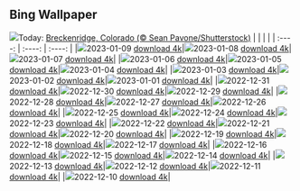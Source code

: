 ## Bing Wallpaper
![](./wallpaper/2023-01-09.jpg)Today: [Breckenridge, Colorado (© Sean Pavone/Shutterstock)](./wallpaper/2023-01-09.jpg)
|      |      |      |
| :----: | :----: | :----: |
|![](./wallpaper/2023-01-09_sm.jpg)2023-01-09 [download 4k](./wallpaper/2023-01-09.jpg)|![](./wallpaper/2023-01-08_sm.jpg)2023-01-08 [download 4k](./wallpaper/2023-01-08.jpg)|![](./wallpaper/2023-01-07_sm.jpg)2023-01-07 [download 4k](./wallpaper/2023-01-07.jpg)|
|![](./wallpaper/2023-01-06_sm.jpg)2023-01-06 [download 4k](./wallpaper/2023-01-06.jpg)|![](./wallpaper/2023-01-05_sm.jpg)2023-01-05 [download 4k](./wallpaper/2023-01-05.jpg)|![](./wallpaper/2023-01-04_sm.jpg)2023-01-04 [download 4k](./wallpaper/2023-01-04.jpg)|
|![](./wallpaper/2023-01-03_sm.jpg)2023-01-03 [download 4k](./wallpaper/2023-01-03.jpg)|![](./wallpaper/2023-01-02_sm.jpg)2023-01-02 [download 4k](./wallpaper/2023-01-02.jpg)|![](./wallpaper/2023-01-01_sm.jpg)2023-01-01 [download 4k](./wallpaper/2023-01-01.jpg)|
|![](./wallpaper/2022-12-31_sm.jpg)2022-12-31 [download 4k](./wallpaper/2022-12-31.jpg)|![](./wallpaper/2022-12-30_sm.jpg)2022-12-30 [download 4k](./wallpaper/2022-12-30.jpg)|![](./wallpaper/2022-12-29_sm.jpg)2022-12-29 [download 4k](./wallpaper/2022-12-29.jpg)|
|![](./wallpaper/2022-12-28_sm.jpg)2022-12-28 [download 4k](./wallpaper/2022-12-28.jpg)|![](./wallpaper/2022-12-27_sm.jpg)2022-12-27 [download 4k](./wallpaper/2022-12-27.jpg)|![](./wallpaper/2022-12-26_sm.jpg)2022-12-26 [download 4k](./wallpaper/2022-12-26.jpg)|
|![](./wallpaper/2022-12-25_sm.jpg)2022-12-25 [download 4k](./wallpaper/2022-12-25.jpg)|![](./wallpaper/2022-12-24_sm.jpg)2022-12-24 [download 4k](./wallpaper/2022-12-24.jpg)|![](./wallpaper/2022-12-23_sm.jpg)2022-12-23 [download 4k](./wallpaper/2022-12-23.jpg)|
|![](./wallpaper/2022-12-22_sm.jpg)2022-12-22 [download 4k](./wallpaper/2022-12-22.jpg)|![](./wallpaper/2022-12-21_sm.jpg)2022-12-21 [download 4k](./wallpaper/2022-12-21.jpg)|![](./wallpaper/2022-12-20_sm.jpg)2022-12-20 [download 4k](./wallpaper/2022-12-20.jpg)|
|![](./wallpaper/2022-12-19_sm.jpg)2022-12-19 [download 4k](./wallpaper/2022-12-19.jpg)|![](./wallpaper/2022-12-18_sm.jpg)2022-12-18 [download 4k](./wallpaper/2022-12-18.jpg)|![](./wallpaper/2022-12-17_sm.jpg)2022-12-17 [download 4k](./wallpaper/2022-12-17.jpg)|
|![](./wallpaper/2022-12-16_sm.jpg)2022-12-16 [download 4k](./wallpaper/2022-12-16.jpg)|![](./wallpaper/2022-12-15_sm.jpg)2022-12-15 [download 4k](./wallpaper/2022-12-15.jpg)|![](./wallpaper/2022-12-14_sm.jpg)2022-12-14 [download 4k](./wallpaper/2022-12-14.jpg)|
|![](./wallpaper/2022-12-13_sm.jpg)2022-12-13 [download 4k](./wallpaper/2022-12-13.jpg)|![](./wallpaper/2022-12-12_sm.jpg)2022-12-12 [download 4k](./wallpaper/2022-12-12.jpg)|![](./wallpaper/2022-12-11_sm.jpg)2022-12-11 [download 4k](./wallpaper/2022-12-11.jpg)|
|![](./wallpaper/2022-12-10_sm.jpg)2022-12-10 [download 4k](./wallpaper/2022-12-10.jpg)|